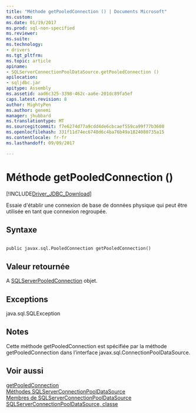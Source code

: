 ```yaml
---
title: "Méthode getPooledConnection () | Documents Microsoft"
ms.custom: 
ms.date: 01/19/2017
ms.prod: sql-non-specified
ms.reviewer: 
ms.suite: 
ms.technology:
- drivers
ms.tgt_pltfrm: 
ms.topic: article
apiname:
- SQLServerConnectionPoolDataSource.getPooledConnection ()
apilocation:
- sqljdbc.jar
apitype: Assembly
ms.assetid: aad6c325-3398-462c-aa6e-201dc89fa5ef
caps.latest.revision: 8
author: MightyPen
ms.author: genemi
manager: jhubbard
ms.translationtype: MT
ms.sourcegitcommit: f7e6274d77a9cdd4de6cbcaef559ca99f77b3608
ms.openlocfilehash: 331f11d74ec6748d6c4ba76b49a1824080735a15
ms.contentlocale: fr-fr
ms.lasthandoff: 09/09/2017

---
```

# <a name="getpooledconnection-method-"></a>Méthode getPooledConnection ()
[!INCLUDE[Driver_JDBC_Download](../../../includes/driver_jdbc_download.md)]

  Essaie d'établir une connexion de base de données physique qui peut être utilisée en tant que connexion regroupée.  
  
## <a name="syntax"></a>Syntaxe  
  
```  
  
public javax.sql.PooledConnection getPooledConnection()  
```  
  
## <a name="return-value"></a>Valeur retournée  
 A [SQLServerPooledConnection](../../../connect/jdbc/reference/sqlserverpooledconnection-class.md) objet.  
  
## <a name="exceptions"></a>Exceptions  
 java.sql.SQLException  
  
## <a name="remarks"></a>Notes  
 Cette méthode getPooledConnection est spécifiée par la méthode getPooledConnection dans l’interface javax.sql.ConnectionPoolDataSource.  
  
## <a name="see-also"></a>Voir aussi  
 [getPooledConnection](../../../connect/jdbc/reference/getpooledconnection-method-sqlserverconnectionpooldatasource.md)   
 [Méthodes SQLServerConnectionPoolDataSource](../../../connect/jdbc/reference/sqlserverconnectionpooldatasource-methods.md)   
 [Membres de SQLServerConnectionPoolDataSource](../../../connect/jdbc/reference/sqlserverconnectionpooldatasource-members.md)   
 [SQLServerConnectionPoolDataSource, classe](../../../connect/jdbc/reference/sqlserverconnectionpooldatasource-class.md)  
  
  
